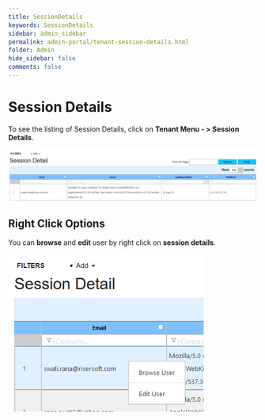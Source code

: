 ```yaml
---
title: SessionDetails
keywords: SessionDetails
sidebar: admin_sidebar
permalink: admin-portal/tenant-session-details.html
folder: Admin
hide_sidebar: false
comments: false
---
```


# Session Details

To see the listing of Session Details, click on **Tenant Menu - > Session Details**.

![](/images/TenSessionDetails.png)

## Right Click Options

You can **browse** and **edit** user by right click on **session details**.

![](/images/TenSessionDetailsRightClick.png)

